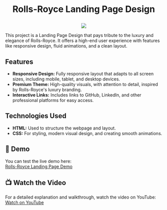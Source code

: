 # <p align="center">Rolls-Royce Landing Page Design</p>

<p align="center">
  <img src="https://github.com/ferdi-ulas/Rolls-Royce-Landing-page-design/blob/main/%C4%B0mages/Rolls-Royce.gif">
</p>

This project is a Landing Page Design that pays tribute to the luxury and elegance of Rolls-Royce. It offers a high-end user experience with features like responsive design, fluid animations, and a clean layout.

## Features
- **Responsive Design:** Fully responsive layout that adapts to all screen sizes, including mobile, tablet, and desktop devices.
- **Premium Theme:** High-quality visuals, with attention to detail, inspired by Rolls-Royce's luxury branding.
- **Interactive Links:** Includes links to GitHub, LinkedIn, and other professional platforms for easy access.



## Technologies Used
- **HTML:** Used to structure the webpage and layout.
- **CSS:** For styling, modern visual design, and creating smooth animations.


## 🚀 Demo
You can test the live demo here:  
[Rolls-Royce Landing Page Demo](https://rolls-royce-landing-page-design.vercel.app/)

## 📺 Watch the Video
For a detailed explanation and walkthrough, watch the video on YouTube:  
[Watch on YouTube](https://www.youtube.com/watch?v=Gjuqhh-VdFA&t=146s)

